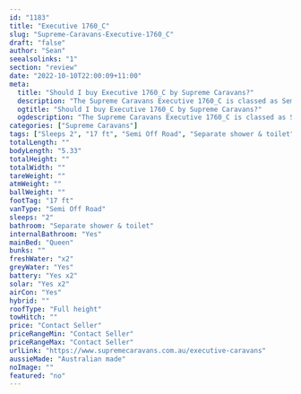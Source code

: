 ```yaml
---
id: "1183"
title: "Executive 1760_C"
slug: "Supreme-Caravans-Executive-1760_C"
draft: "false"
author: "Sean"
seealsolinks: "1"
section: "review"
date: "2022-10-10T22:00:09+11:00"
meta:
  title: "Should I buy Executive 1760_C by Supreme Caravans?"
  description: "The Supreme Caravans Executive 1760_C is classed as Semi Off Road, and sleeps 2 people. It is Australian made and comes in at 17 ft. It generally has Separate shower & toilet."
  ogtitle: "Should I buy Executive 1760_C by Supreme Caravans?"
  ogdescription: "The Supreme Caravans Executive 1760_C is classed as Semi Off Road, and sleeps 2 people. It is Australian made and comes in at 17 ft. It generally has Separate shower & toilet."
categories: ["Supreme Caravans"]
tags: ["Sleeps 2", "17 ft", "Semi Off Road", "Separate shower & toilet", "Full height", "Price Unknown", "Australian made"]
totalLength: ""
bodyLength: "5.33"
totalHeight: ""
totalWidth: ""
tareWeight: ""
atmWeight: ""
ballWeight: ""
footTag: "17 ft"
vanType: "Semi Off Road"
sleeps: "2"
bathroom: "Separate shower & toilet"
internalBathroom: "Yes"
mainBed: "Queen"
bunks: ""
freshWater: "x2"
greyWater: "Yes"
battery: "Yes x2"
solar: "Yes x2"
airCon: "Yes"
hybrid: ""
roofType: "Full height"
towHitch: ""
price: "Contact Seller"
priceRangeMin: "Contact Seller"
priceRangeMax: "Contact Seller"
urlLink: "https://www.supremecaravans.com.au/executive-caravans"
aussieMade: "Australian made"
noImage: ""
featured: "no"
---
```

